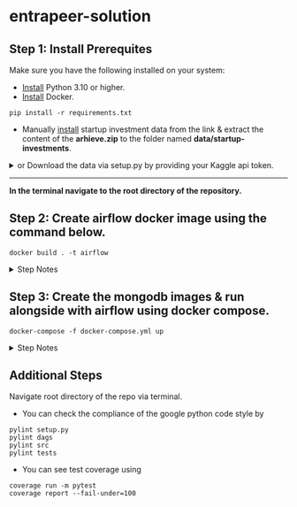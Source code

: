 # entrapeer-solution

## Step 1: Install Prerequites

Make sure you have the following installed on your system:

-   [Install](https://www.python.org/downloads/) Python 3.10 or higher.
-   [Install](https://www.docker.com/products/docker-desktop/) Docker.

```
pip install -r requirements.txt
```

-   Manually [install](https://www.kaggle.com/datasets/justinas/startup-investments) startup investment data from the link & extract the content of the **arhieve.zip** to the folder named **data/startup-investments**.
<details>
  <summary>or Download the data via setup.py by providing your Kaggle api token.</summary>

-   Login to your Kaggle Account.
-   Locate your username and api key. Credentials can be obtained from [account settings](https://www.kaggle.com/settings)

```
python setup.py
```

-   Enter the credentials from terminal.

</details>

---

**In the terminal navigate to the root directory of the repository.**

## Step 2: Create airflow docker image using the command below.

```
docker build . -t airflow
```

<details>
  <summary>Step Notes</summary>

-   This step might take some time on the first run depending on the existing python packages in the system.

-   **An admin airflow user is created by default. It is added for convenience of testing. It should be excluded from the Dockerfile in production environments.**

</details>

## Step 3: Create the mongodb images & run alongside with airflow using docker compose.

```
docker-compose -f docker-compose.yml up
```

<details>
  <summary>Step Notes</summary>

-   You can reach Airflow webserver at: http://localhost:8080. Login to the default account. (Username: admin, Password: admin)
-   You can reach mongodb instance at: http://localhost:8081.
</details>

## Additional Steps

Navigate root directory of the repo via terminal.

-   You can check the compliance of the google python code style by

```
pylint setup.py
pylint dags
pylint src
pylint tests
```

-   You can see test coverage using

```
coverage run -m pytest
coverage report --fail-under=100
```
